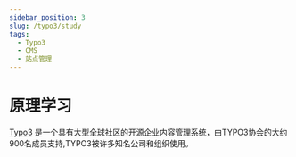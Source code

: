 ```yaml
---
sidebar_position: 3
slug: /typo3/study
tags:
  - Typo3
  - CMS
  - 站点管理
---
```


# 原理学习

[Typo3](https://typo3.org/) 是一个具有大型全球社区的开源企业内容管理系统，由TYPO3协会的大约900名成员支持,TYPO3被许多知名公司和组织使用。